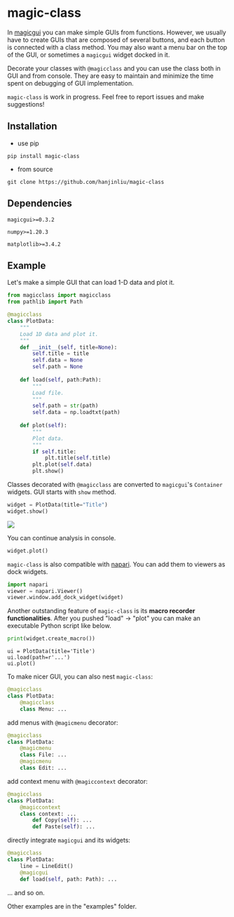 # magic-class

In [magicgui](https://github.com/napari/magicgui) you can make simple GUIs from functions. However, we usually have to create GUIs that are composed of several buttons, and each button is connected with a class method. You may also want a menu bar on the top of the GUI, or sometimes a `magicgui` widget docked in it.

Decorate your classes with `@magicclass` and you can use the class both in GUI and from console. They are easy to maintain and minimize the time spent on debugging of GUI implementation.

`magic-class` is work in progress. Feel free to report issues and make suggestions!

## Installation

- use pip

```
pip install magic-class
```

- from source

```
git clone https://github.com/hanjinliu/magic-class
```

## Dependencies

`magicgui>=0.3.2`

`numpy>=1.20.3`

`matplotlib>=3.4.2`

## Example

Let's make a simple GUI that can load 1-D data and plot it.

```python
from magicclass import magicclass
from pathlib import Path

@magicclass
class PlotData:
    """
    Load 1D data and plot it.
    """
    def __init__(self, title=None):
        self.title = title
        self.data = None
        self.path = None
        
    def load(self, path:Path):
        """
        Load file.
        """
        self.path = str(path)
        self.data = np.loadtxt(path)
        
    def plot(self):
        """
        Plot data.
        """
        if self.title:
            plt.title(self.title)
        plt.plot(self.data)
        plt.show()
```

Classes decorated with `@magicclass` are converted to `magicgui`'s `Container` widgets. GUI starts with `show` method.

```python
widget = PlotData(title="Title")
widget.show()
```

![](Figs/img.png)

You can continue analysis in console.

```python
widget.plot()
```

`magic-class` is also compatible with [napari](https://github.com/napari/napari). You can add them to viewers as dock widgets.

```python
import napari
viewer = napari.Viewer()
viewer.window.add_dock_widget(widget)
```

Another outstanding feature of `magic-class` is its **macro recorder functionalities**. After you pushed "load" &rarr; "plot" you can make an executable Python script like below.

```python
print(widget.create_macro())
```

```
ui = PlotData(title='Title')
ui.load(path=r'...')
ui.plot()
```

To make nicer GUI, you can also nest `magic-class`:

```python
@magicclass
class PlotData:
    @magicclass
    class Menu: ...
```

add menus with `@magicmenu` decorator:

```python
@magicclass
class PlotData:
    @magicmenu
    class File: ...
    @magicmenu
    class Edit: ...
```

add context menu with `@magiccontext` decorator:

```python
@magicclass
class PlotData:
    @magiccontext
    class context: ...
        def Copy(self): ...
        def Paste(self): ...

```

directly integrate `magicgui` and its widgets:

```python
@magicclass
class PlotData:
    line = LineEdit()
    @magicgui
    def load(self, path: Path): ...
```

... and so on.

Other examples are in the "examples" folder.